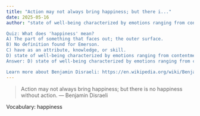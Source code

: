 ```yaml
---
title: "Action may not always bring happiness; but there i..."
date: 2025-05-16
author: "state of well-being characterized by emotions ranging from contentment to intense joy.

Quiz: What does 'happiness' mean?
A) The part of something that faces out; the outer surface.
B) No definition found for Emerson.
C) have as an attribute, knowledge, or skill.
D) state of well-being characterized by emotions ranging from contentment to intense joy.
Answer: D) state of well-being characterized by emotions ranging from contentment to intense joy.

Learn more about Benjamin Disraeli: https://en.wikipedia.org/wiki/Benjamin_Disraeli"
---
```


> Action may not always bring happiness; but there is no happiness without action. — Benjamin Disraeli

Vocabulary: happiness
